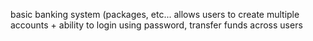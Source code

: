 basic banking system (packages, etc... allows users to create multiple accounts + ability to login using password, transfer funds across users
